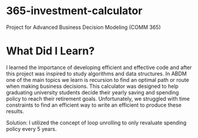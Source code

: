 # 365-investment-calculator
Project for Advanced Business Decision Modeling (COMM 365)

# What Did I Learn? #
I learned the importance of developing efficient and effective code and after this project was inspired to study algorithms and data structures. In ABDM one of the main topics we learn is recursion to find an optimal path or route when making business decisions. This calculator was designed to help graduating university students decide their yearly saving and spending policy to reach their retirement goals. Unfortunately, we struggled with time constraints to find an efficient way to write an efficient to produce these results. 

Solution: I utilized the concept of loop unrolling to only revaluate spending policy every 5 years.
